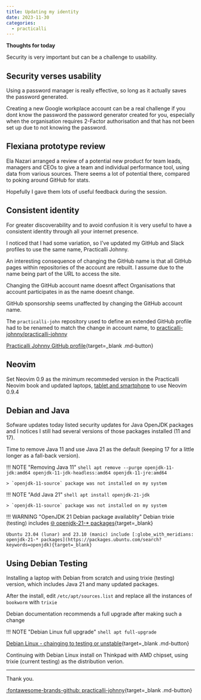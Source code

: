 ```yaml
---
title: Updating my identity
date: 2023-11-30
categories:
  - practicalli
---
```


**Thoughts for today**

Security is very important but can be a challenge to usability.

<!-- more -->

## Security verses usability

Using a password manager is really effective, so long as it actually saves the password generated.

Creating a new Google workplace account can be a real challenge if you dont know the password the password generator created for you, especially when the organisation requires 2-Factor authorisation and that has not been set up due to not knowing the password.


## Flexiana prototype review

Ela Nazari arranged a review of a potential new product for team leads, managers and CEOs to give a team and individual performance tool, using data from various sources.  There seems a lot of potential there, compared to poking around GitHub for stats.

Hopefully I gave them lots of useful feedback during the session.


## Consistent identity

For greater discoverability and to avoid confusion it is very useful to have a consistent identity through all your internet presence.

I noticed that I had some variation, so I've updated my GitHub and Slack profiles to use the same name, Practicalli Johnny.

An interesting consequence of changing the GitHub name is that all GitHub pages within repositories of the account are rebuilt.  I assume due to the name being part of the URL to access the site.

Changing the GitHub account name doesnt affect Organisations that account participates in as the name doesnt change.

GitHub sponsorship seems unaffected by changing the GitHub account name.

The `practicalli-john` repository used to define an extended GitHub profile had to be renamed to match the change in account name, to [practicalli-johnny/practicalli-johnny](https://github.com/practicalli-johnny/practicalli-johnny)

[Practicalli Johnny GitHub profile](https://github.com/practicalli-johnny){target=_blank .md-button} 


## Neovim

Set Neovim 0.9 as the minimum recommeded version in the Practicalli Neovim book and updated laptops, [tablet and smartphone](https://practical.li/neovim/termux/) to use Neovim 0.9.4


## Debian and Java

Sofware updates today listed security updates for Java OpenJDK packages and I notices I still had several versions of those packages installed (11 and 17).

Time to remove Java 11 and use Java 21 as the default (keeping 17 for a little longer as a fall-back version).

!!! NOTE "Removing Java 11"
    ```shell
    apt remove --purge openjdk-11-jdk:amd64 openjdk-11-jdk-headless:amd64 openjdk-11-jre:amd64
    ```

    > `openjdk-11-source` package was not installed on my system


!!! NOTE "Add Java 21"
    ```shell
    apt install openjdk-21-jdk
    ```

    > `openjdk-11-source` package was not installed on my system

!!! WARNING "OpenJDK 21 Debian package availablity"
    Debian trixie (testing) includes [:globe_with_meridians: openjdk-21-* packages](https://packages.ubuntu.com/search?keywords=openjdk){target=_blank}

    Ubuntu 23.04 (lunar) and 23.10 (manic) include [:globe_with_meridians: openjdk-21-* packages](https://packages.ubuntu.com/search?keywords=openjdk){target=_blank}


## Using Debian Testing

Installing a laptop with Debian from scratch and using trixie (testing) version, which includes Java 21 and many updated packages.

After the install, edit `/etc/apt/sources.list` and replace all the instances of `bookworm` with `trixie` 

Debian documentation recommends a full upgrade after making such a change

!!! NOTE "Debian Linux full upgrade"
    ```shell
    apt full-upgrade
    ```

[Debian Linux - chainging to testing or unstable](https://www.debian.org/doc/manuals/debian-faq/choosing.en.html#s3.1.11){target=_blank .md-button} 

Continuing with Debian Linux install on Thinkpad with AMD chipset, using trixie (current testing) as the distribution verion.

---
Thank you.

[:fontawesome-brands-github: practicalli-johnny](https://github.com/practicalli-johnny){target=_blank .md-button}

